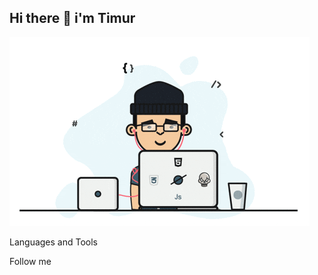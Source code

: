 ## Hi there 👋 i'm Timur
![Header](https://github.com/Abdyrahmanovt/Abdyrahmanovt/blob/main/assets/developer.gif)

Languages and Tools

Follow me








